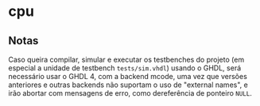 cpu
===

## Notas

Caso queira compilar, simular e executar os testbenches do projeto (em especial 
a unidade de testbench `tests/sim.vhdl`) usando o GHDL, será necessário usar o
GHDL 4, com a backend mcode, uma vez que versões anteriores e outras backends 
não suportam o uso de "external names", e irão abortar com mensagens de erro, 
como dereferência de ponteiro `NULL`.
